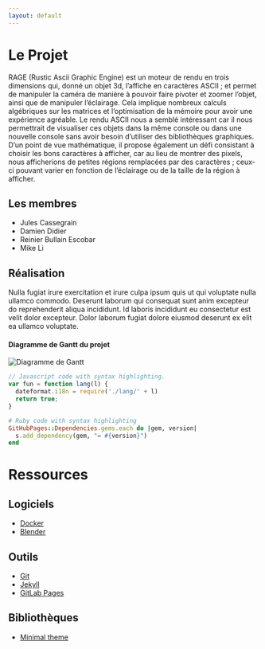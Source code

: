```yaml
---
layout: default
---
```


# Le Projet

RAGE (Rustic Ascii Graphic Engine) est un moteur de rendu en trois dimensions qui, donné un objet 3d, l’affiche en caractères ASCII ; et permet de manipuler la caméra de manière à pouvoir faire pivoter et zoomer l’objet, ainsi que de manipuler l’éclairage. Cela implique nombreux calculs algébriques sur les matrices et l’optimisation de la mémoire pour avoir une expérience agréable.
Le rendu ASCII nous a semblé intéressant car il nous permettrait de visualiser ces objets dans la même console ou dans une nouvelle console sans avoir besoin d’utiliser des bibliothèques graphiques. D’un point de vue mathématique, il propose également un défi consistant à choisir les bons caractères à afficher, car au lieu de montrer des pixels, nous afficherions de petites régions remplacées par des caractères ; ceux-ci pouvant varier en fonction de l’éclairage ou de la taille de la région à afficher.

## Les membres

* Jules Cassegrain
* Damien Didier
* Reinier Bullain Escobar
* Mike Li

## Réalisation

Nulla fugiat irure exercitation et irure culpa ipsum quis ut qui voluptate nulla ullamco commodo. Deserunt laborum qui consequat sunt anim excepteur do reprehenderit aliqua incididunt. Id laboris incididunt eu consectetur est velit dolor excepteur. Dolor laborum fugiat dolore eiusmod deserunt ex elit ea ullamco voluptate.

#### Diagramme de Gantt du projet
![Diagramme de Gantt]({{site.imagepath}}gantt.png)

```js
// Javascript code with syntax highlighting.
var fun = function lang(l) {
  dateformat.i18n = require('./lang/' + l)
  return true;
}
```

```ruby
# Ruby code with syntax highlighting
GitHubPages::Dependencies.gems.each do |gem, version|
  s.add_dependency(gem, "= #{version}")
end
```

# Ressources

## Logiciels

*   [Docker](https://www.docker.com/)
*   [Blender](https://www.blender.org/)

## Outils

*   [Git](https://git-scm.com/)
*   [Jekyll](https://jekyllrb.com/)
*   [GitLab Pages](https://docs.gitlab.com/ee/user/project/pages/)

## Bibliothèques

*   [Minimal theme](https://github.com/pages-themes/minimal)